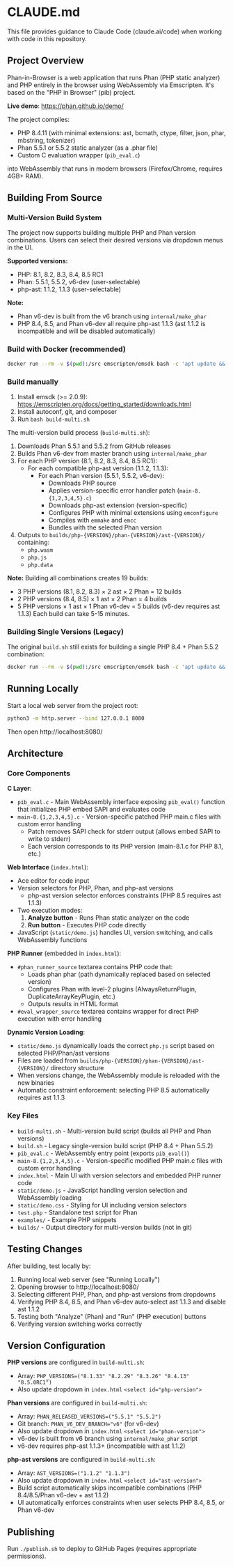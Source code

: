 # CLAUDE.md

This file provides guidance to Claude Code (claude.ai/code) when working with code in this repository.

## Project Overview

Phan-in-Browser is a web application that runs Phan (PHP static analyzer) and PHP entirely in the browser using WebAssembly via Emscripten. It's based on the "PHP in Browser" (pib) project.

**Live demo**: https://phan.github.io/demo/

The project compiles:
- PHP 8.4.11 (with minimal extensions: ast, bcmath, ctype, filter, json, phar, mbstring, tokenizer)
- Phan 5.5.1 or 5.5.2 static analyzer (as a .phar file)
- Custom C evaluation wrapper (`pib_eval.c`)

into WebAssembly that runs in modern browsers (Firefox/Chrome, requires 4GB+ RAM).

## Building From Source

### Multi-Version Build System

The project now supports building multiple PHP and Phan version combinations. Users can select their desired versions via dropdown menus in the UI.

**Supported versions:**
- PHP: 8.1, 8.2, 8.3, 8.4, 8.5 RC1
- Phan: 5.5.1, 5.5.2, v6-dev (user-selectable)
- php-ast: 1.1.2, 1.1.3 (user-selectable)

**Note:**
- Phan v6-dev is built from the v6 branch using `internal/make_phar`
- PHP 8.4, 8.5, and Phan v6-dev all require php-ast 1.1.3 (ast 1.1.2 is incompatible and will be disabled automatically)

### Build with Docker (recommended)
```bash
docker run --rm -v $(pwd):/src emscripten/emsdk bash -c 'apt update && DEBIAN_FRONTEND=noninteractive apt install -y php-cli autoconf git composer; ./build-multi.sh'
```

### Build manually
1. Install emsdk (>= 2.0.9): https://emscripten.org/docs/getting_started/downloads.html
2. Install autoconf, git, and composer
3. Run `bash build-multi.sh`

The multi-version build process (`build-multi.sh`):
1. Downloads Phan 5.5.1 and 5.5.2 from GitHub releases
2. Builds Phan v6-dev from master branch using `internal/make_phar`
3. For each PHP version (8.1, 8.2, 8.3, 8.4, 8.5 RC1):
   - For each compatible php-ast version (1.1.2, 1.1.3):
     - For each Phan version (5.5.1, 5.5.2, v6-dev):
       - Downloads PHP source
       - Applies version-specific error handler patch (`main-8.{1,2,3,4,5}.c`)
       - Downloads php-ast extension (version-specific)
       - Configures PHP with minimal extensions using `emconfigure`
       - Compiles with `emmake` and `emcc`
       - Bundles with the selected Phan version
4. Outputs to `builds/php-{VERSION}/phan-{VERSION}/ast-{VERSION}/` containing:
   - `php.wasm`
   - `php.js`
   - `php.data`

**Note:** Building all combinations creates 19 builds:
- 3 PHP versions (8.1, 8.2, 8.3) × 2 ast × 2 Phan = 12 builds
- 2 PHP versions (8.4, 8.5) × 1 ast × 2 Phan = 4 builds
- 5 PHP versions × 1 ast × 1 Phan v6-dev = 5 builds (v6-dev requires ast 1.1.3)
Each build can take 5-15 minutes.

### Building Single Versions (Legacy)

The original `build.sh` still exists for building a single PHP 8.4 + Phan 5.5.2 combination:
```bash
docker run --rm -v $(pwd):/src emscripten/emsdk bash -c 'apt update && DEBIAN_FRONTEND=noninteractive apt install -y php-cli autoconf; ./build.sh'
```

## Running Locally

Start a local web server from the project root:
```bash
python3 -m http.server --bind 127.0.0.1 8080
```
Then open http://localhost:8080/

## Architecture

### Core Components

**C Layer**:
- `pib_eval.c` - Main WebAssembly interface exposing `pib_eval()` function that initializes PHP embed SAPI and evaluates code
- `main-8.{1,2,3,4,5}.c` - Version-specific patched PHP main.c files with custom error handling
  - Patch removes SAPI check for stderr output (allows embed SAPI to write to stderr)
  - Each version corresponds to its PHP version (main-8.1.c for PHP 8.1, etc.)

**Web Interface** (`index.html`):
- Ace editor for code input
- Version selectors for PHP, Phan, and php-ast versions
  - php-ast version selector enforces constraints (PHP 8.5 requires ast 1.1.3)
- Two execution modes:
  1. **Analyze button** - Runs Phan static analyzer on the code
  2. **Run button** - Executes PHP code directly
- JavaScript (`static/demo.js`) handles UI, version switching, and calls WebAssembly functions

**PHP Runner** (embedded in `index.html`):
- `#phan_runner_source` textarea contains PHP code that:
  - Loads phan phar (path dynamically replaced based on selected version)
  - Configures Phan with level-2 plugins (AlwaysReturnPlugin, DuplicateArrayKeyPlugin, etc.)
  - Outputs results in HTML format
- `#eval_wrapper_source` textarea contains wrapper for direct PHP execution with error handling

**Dynamic Version Loading**:
- `static/demo.js` dynamically loads the correct `php.js` script based on selected PHP/Phan/ast versions
- Files are loaded from `builds/php-{VERSION}/phan-{VERSION}/ast-{VERSION}/` directory structure
- When versions change, the WebAssembly module is reloaded with the new binaries
- Automatic constraint enforcement: selecting PHP 8.5 automatically requires ast 1.1.3

### Key Files

- `build-multi.sh` - Multi-version build script (builds all PHP and Phan versions)
- `build.sh` - Legacy single-version build script (PHP 8.4 + Phan 5.5.2)
- `pib_eval.c` - WebAssembly entry point (exports `pib_eval()`)
- `main-8.{1,2,3,4,5}.c` - Version-specific modified PHP main.c files with custom error handling
- `index.html` - Main UI with version selectors and embedded PHP runner code
- `static/demo.js` - JavaScript handling version selection and WebAssembly loading
- `static/demo.css` - Styling for UI including version selectors
- `test.php` - Standalone test script for Phan
- `examples/` - Example PHP snippets
- `builds/` - Output directory for multi-version builds (not in git)

## Testing Changes

After building, test locally by:
1. Running local web server (see "Running Locally")
2. Opening browser to http://localhost:8080/
3. Selecting different PHP, Phan, and php-ast versions from dropdowns
4. Verifying PHP 8.4, 8.5, and Phan v6-dev auto-select ast 1.1.3 and disable ast 1.1.2
5. Testing both "Analyze" (Phan) and "Run" (PHP execution) buttons
6. Verifying version switching works correctly

## Version Configuration

**PHP versions** are configured in `build-multi.sh`:
- Array: `PHP_VERSIONS=("8.1.33" "8.2.29" "8.3.26" "8.4.13" "8.5.0RC1")`
- Also update dropdown in `index.html` `<select id="php-version">`

**Phan versions** are configured in `build-multi.sh`:
- Array: `PHAN_RELEASED_VERSIONS=("5.5.1" "5.5.2")`
- Git branch: `PHAN_V6_DEV_BRANCH="v6"` (for v6-dev)
- Also update dropdown in `index.html` `<select id="phan-version">`
- v6-dev is built from v6 branch using `internal/make_phar` script
- v6-dev requires php-ast 1.1.3+ (incompatible with ast 1.1.2)

**php-ast versions** are configured in `build-multi.sh`:
- Array: `AST_VERSIONS=("1.1.2" "1.1.3")`
- Also update dropdown in `index.html` `<select id="ast-version">`
- Build script automatically skips incompatible combinations (PHP 8.4/8.5/Phan v6-dev + ast 1.1.2)
- UI automatically enforces constraints when user selects PHP 8.4, 8.5, or Phan v6-dev

## Publishing

Run `./publish.sh` to deploy to GitHub Pages (requires appropriate permissions).
